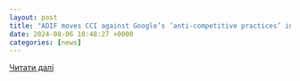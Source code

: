 ```yaml
---
layout: post
title: "ADIF moves CCI against Google’s ’anti-competitive practices’ in online advertising"
date: 2024-08-06 10:48:27 +0000
categories: [news]
---
```


[Читати далі](https://m.economictimes.com/tech/technology/adif-moves-cci-against-googles-anti-competitive-practices-in-online-advertising/articleshow/112289333.cms)
